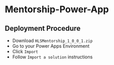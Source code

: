 # Mentorship-Power-App

## Deployment Procedure
- Download `HLSMentorship_1_0_0_1.zip`
- Go to your Power Apps Environment
- Click `Import`
- Follow `Import a solution` instructions

